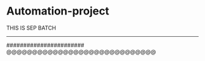 # Automation-project
THIS IS SEP BATCH
**************
#######################
@@@@@@@@@@@@@@@@@@@@@@@@@@@@@

